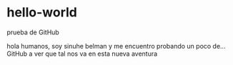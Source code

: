 # hello-world
prueba de GitHub

hola humanos, soy sinuhe belman y me encuentro probando un poco de... 
GitHub a ver que tal nos va en esta nueva aventura
